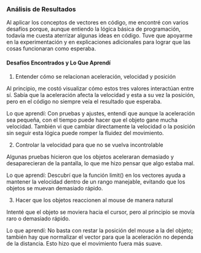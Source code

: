 ### Análisis de Resultados

Al aplicar los conceptos de vectores en código, me encontré con varios desafíos porque, aunque entiendo la lógica básica de programación, 
todavía me cuesta aterrizar algunas ideas en código. Tuve que apoyarme en la experimentación y en explicaciones adicionales para lograr que las cosas 
funcionaran como esperaba.

#### Desafíos Encontrados y Lo Que Aprendí

1. Entender cómo se relacionan aceleración, velocidad y posición

  Al principio, me costó visualizar cómo estos tres valores interactúan entre sí. Sabía que la aceleración afecta la velocidad y esta a su vez la posición, 
  pero en el código no siempre veía el resultado que esperaba.
  
  Lo que aprendí: Con pruebas y ajustes, entendí que aunque la aceleración sea pequeña, con el tiempo puede hacer que el objeto gane mucha velocidad. 
  También vi que cambiar directamente la velocidad o la posición sin seguir esta lógica puede romper la fluidez del movimiento.
  
2. Controlar la velocidad para que no se vuelva incontrolable

  Algunas pruebas hicieron que los objetos aceleraran demasiado y desaparecieran de la pantalla, lo que me hizo pensar que algo estaba mal.
  
  Lo que aprendí: Descubrí que la función limit() en los vectores ayuda a mantener la velocidad dentro de un rango manejable, evitando que los objetos se 
  muevan demasiado rápido.

3. Hacer que los objetos reaccionen al mouse de manera natural

  Intenté que el objeto se moviera hacia el cursor, pero al principio se movía raro o demasiado rápido.
  
  Lo que aprendí: No basta con restar la posición del mouse a la del objeto; también hay que normalizar el vector para que la aceleración no dependa de 
  la distancia. Esto hizo que el movimiento fuera más suave.
